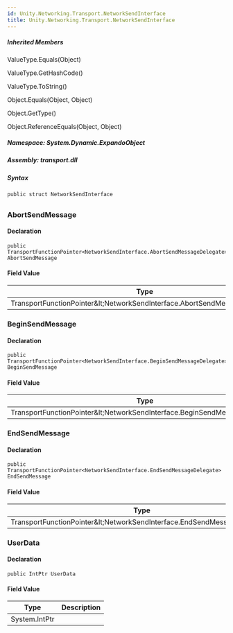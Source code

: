 ```yaml
---  
id: Unity.Networking.Transport.NetworkSendInterface  
title: Unity.Networking.Transport.NetworkSendInterface  
---
```


<div class="markdown level0 summary">

</div>

<div class="markdown level0 conceptual">

</div>

<div class="inheritedMembers">

##### Inherited Members

<div>

ValueType.Equals(Object)

</div>

<div>

ValueType.GetHashCode()

</div>

<div>

ValueType.ToString()

</div>

<div>

Object.Equals(Object, Object)

</div>

<div>

Object.GetType()

</div>

<div>

Object.ReferenceEquals(Object, Object)

</div>

</div>

##### **Namespace**: System.Dynamic.ExpandoObject

##### **Assembly**: transport.dll

##### Syntax

``` lang-csharp
public struct NetworkSendInterface
```

## 

### AbortSendMessage

<div class="markdown level1 summary">

</div>

<div class="markdown level1 conceptual">

</div>

#### Declaration

``` lang-csharp
public TransportFunctionPointer<NetworkSendInterface.AbortSendMessageDelegate> AbortSendMessage
```

#### Field Value

| Type                                                                      | Description |
|---------------------------------------------------------------------------|-------------|
| TransportFunctionPointer\&lt;NetworkSendInterface.AbortSendMessageDelegate&gt; |             |

### BeginSendMessage

<div class="markdown level1 summary">

</div>

<div class="markdown level1 conceptual">

</div>

#### Declaration

``` lang-csharp
public TransportFunctionPointer<NetworkSendInterface.BeginSendMessageDelegate> BeginSendMessage
```

#### Field Value

| Type                                                                      | Description |
|---------------------------------------------------------------------------|-------------|
| TransportFunctionPointer\&lt;NetworkSendInterface.BeginSendMessageDelegate&gt; |             |

### EndSendMessage

<div class="markdown level1 summary">

</div>

<div class="markdown level1 conceptual">

</div>

#### Declaration

``` lang-csharp
public TransportFunctionPointer<NetworkSendInterface.EndSendMessageDelegate> EndSendMessage
```

#### Field Value

| Type                                                                    | Description |
|-------------------------------------------------------------------------|-------------|
| TransportFunctionPointer\&lt;NetworkSendInterface.EndSendMessageDelegate&gt; |             |

### UserData

<div class="markdown level1 summary">

</div>

<div class="markdown level1 conceptual">

</div>

#### Declaration

``` lang-csharp
public IntPtr UserData
```

#### Field Value

| Type          | Description |
|---------------|-------------|
| System.IntPtr |             |
